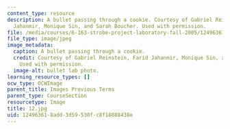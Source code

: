 ```yaml
---
content_type: resource
description: A bullet passing through a cookie. Courtesy of Gabriel Reinstein, Farid
  Jahanmir, Monique Sin, and Sarah Boucher. Used with permission.
file: /media/courses/6-163-strobe-project-laboratory-fall-2005/124963618add3d59530fc8f18888438e_12.jpg
file_type: image/jpeg
image_metadata:
  caption: A bullet passing through a cookie.
  credit: Courtesy of Gabriel Reinstein, Farid Jahanmir, Monique Sin, and Sarah Boucher.
    Used with permission.
  image-alt: bullet lab photo.
learning_resource_types: []
ocw_type: OCWImage
parent_title: Images Previous Terms
parent_type: CourseSection
resourcetype: Image
title: 12.jpg
uid: 12496361-8add-3d59-530f-c8f18888438e
---
```

